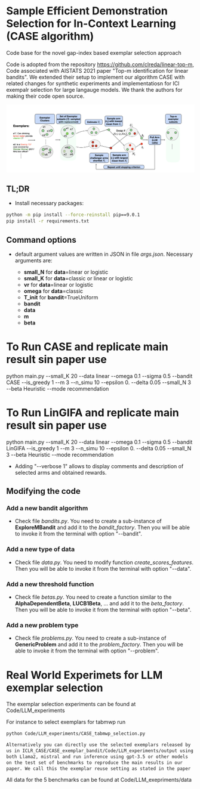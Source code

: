 # Sample Efficient Demonstration Selection for In-Context Learning (CASE algorithm)

Code base for the novel gap-index based exemplar selection approach

Code is adopted from the repository https://github.com/clreda/linear-top-m, Code associated with AISTATS 2021 paper "Top-m identification for linear bandits". We extended their setup to implement our algorithm CASE with related changes for synthetic experiments and implementatiosn for ICl exempalr selection for large langauge models. We thank the authors for making their code open source.
<p>
<img src="CASE_overview.png"> </img>
</p>

## TL;DR

+ Install necessary packages:

```bash
python -m pip install --force-reinstall pip==9.0.1
pip install -r requirements.txt
```

## Command options

- default argument values are written in JSON in file *args.json*. Necessary arguments are:

	+ **small\_N** for **data**=linear or logistic
	+ **small\_K** for **data**=classic or linear or logistic
	+ **vr** for **data**=linear or logistic
	+ **omega** for **data**=classic
	+ **T\_init** for **bandit**=TrueUniform
	+ **bandit**
	+ **data**
	+ **m**
	+ **beta**

# To Run CASE and replicate main result sin paper use 

python main.py --small_K 20 --data linear --omega 0.1 --sigma 0.5 --bandit CASE --is_greedy 1 --m 3 --n_simu 10 --epsilon 0. --delta 0.05 --small_N 3 --beta Heuristic --mode recommendation

# To Run LinGIFA and replicate main result sin paper use 
python main.py --small_K 20 --data linear --omega 0.1 --sigma 0.5 --bandit LinGIFA --is_greedy 1 --m 3 --n_simu 10 --epsilon 0. --delta 0.05 --small_N 3 --beta Heuristic --mode recommendation


- Adding "--verbose 1" allows to display comments and description of selected arms and obtained rewards.

## Modifying the code

### Add a new bandit algorithm

- Check file *bandits.py*. You need to create a sub-instance of **ExploreMBandit** and add it to the *bandit\_factory*. Then you will be able to invoke it from the terminal with option "--bandit".

### Add a new type of data

- Check file *data.py*. You need to modify function *create\_scores\_features*. Then you will be able to invoke it from the terminal with option "--data".

### Add a new threshold function

- Check file *betas.py*. You need to create a function similar to the **AlphaDependentBeta**, **LUCB1Beta**, ... and add it to the *beta\_factory*. Then you will be able to invoke it from the terminal with option "--beta".

### Add a new problem type

- Check file *problems.py*. You need to create a sub-instance of **GenericProblem** and add it to the *problem\_factory*. Then you will be able to invoke it from the terminal with option "--problem".


# Real World Experimets for LLM exemplar selection

The exemplar selection experiments can be found at Code/LLM_experiments

For instance to select exemplars for tabmwp run
```
python Code/LLM_experiments/CASE_tabmwp_selection.py
```
```
Alternatively you can directly use the selected exemplars released by us in ICLR_CASE/CASE_exemplar_bandit/Code/LLM_experiments/output using both Llama2, mistral and run inference using gpt-3.5 or other models on the test set of benchmarks to reproduce the main results in our paper. We call this the exemplar reuse setting as stated in the paper
```

All data for the 5 benchmarks can be found at Code/LLM_exepriments/data
